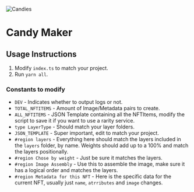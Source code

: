 ![Candies](https://images.unsplash.com/photo-1581798269145-7512508289b9?ixid=MnwxMjA3fDB8MHxwaG90by1wYWdlfHx8fGVufDB8fHx8&ixlib=rb-1.2.1&auto=format&fit=crop&w=852&h=200&q=80)

# Candy Maker

## Usage Instructions

1. Modify `index.ts` to match your project.
2. Run `yarn all`.

### Constants to modify

- `DEV` - Indicates whether to output logs or not.
- `TOTAL_NFTITEMS` - Amount of Image/Metadata pairs to create.
- `ALL_NFTITEMS` - JSON Template containing all the NFTItems, modify the script to save it if you want to use a rarity service.
- `type LayerType` - Should match your layer folders.
- `JSON_TEMPLATE` - Super important, edit to match your project.
- `#region layers` - Everything here should match the layers included in the `layers` folder, by name. Weights should add up to a 100% and match the layers positionally.
- `#region Chose by weight` - Just be sure it matches the layers.
- `#region Image Assembly` - Use this to assemble the image, make sure it has a logical order and matches the layers.
- `#region Metadata for this NFT` - Here is the specific data for the current NFT, usually just `name`, `atrributes` and `image` changes.
